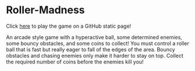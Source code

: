 # Roller-Madness

Click [here](https://jt5519.github.io/Roller-Madness/index.html) to play the game on a GitHub static page!

An arcade style game with a hyperactive ball, some determined enemies, some bouncy obstacles, and some coins to collect!
You must control a roller ball that is fast but really eager to fall of the edges of the area. Bouncy obstacles and chasing enemies only make it harder to stay on top. Collect the required number of coins before the enemies kill you!


